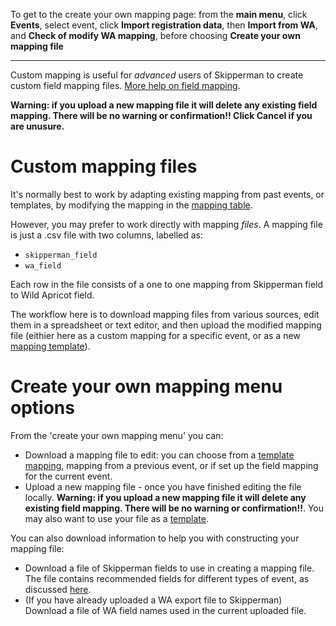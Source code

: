 To get to the create your own mapping page: from the **main menu**, click **Events**, select event, click **Import registration data**, then **Import from WA**, and **Check of modify WA mapping**, before choosing **Create your own mapping file**
___

Custom mapping is useful for *advanced* users of Skipperman to create custom field mapping files. [More help on field mapping](WA_field_mapping_help.md).

**Warning: if you upload a new mapping file it will delete any existing field mapping. There will be no warning or confirmation!! Click Cancel if you are unusure.**

# Custom mapping files

It's normally best to work by adapting existing mapping from past events, or templates, by modifying the mapping in the [mapping table](WA_field_mapping_help.md#the-mapping-table). 

However, you may prefer to work directly with mapping *files*. A mapping file is just a .csv file with two columns, labelled as: 

- `skipperman_field`
- `wa_field`

Each row in the file consists of a one to one mapping from Skipperman field to Wild Apricot field.

The workflow here is to download mapping files from various sources, edit them in a spreadsheet or text editor, and then upload the modified mapping file (eithier here as a custom mapping for a specific event, or as a new [mapping template](WA_template_mapping_help.md)).

# Create your own mapping menu options

From the 'create your own mapping menu' you can:

- Download a mapping file to edit: you can choose from a [template mapping](WA_template_mapping_help.md), mapping from a previous event, or if set up the field mapping for the current event.
- Upload a new mapping file - once you have finished editing the file locally. **Warning: if you upload a new mapping file it will delete any existing field mapping. There will be no warning or confirmation!!**. You may also want to use your file as a [template](WA_template_mapping_help.md).

You can also download information to help you with constructing your mapping file:

- Download a file of Skipperman fields to use in creating a mapping file. The file contains recommended fields for different types of event, as discussed [here](List_and_explanation_of_skipperman_fields.md). 
- (If you have already uploaded a WA export file to Skipperman) Download a file of WA field names used in the current uploaded file.  
